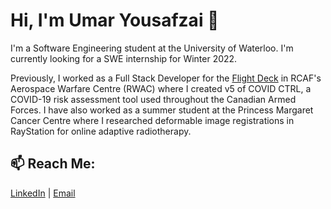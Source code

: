 # Hi, I'm Umar Yousafzai 👋

I'm a Software Engineering student at the University of Waterloo. I'm currently looking for a SWE internship for Winter 2022. 

Previously, I worked as a Full Stack Developer for the [Flight Deck](https://www.theflightdeck.ca/) in RCAF's Aerospace Warfare Centre (RWAC) where I created v5 of COVID CTRL, a COVID-19 risk assessment tool used throughout the Canadian Armed Forces. I have also worked as a summer student at the Princess Margaret Cancer Centre where I researched deformable image registrations in RayStation for online adaptive radiotherapy. 



## 📫 Reach Me: 

[LinkedIn](https://www.linkedin.com/in/umar-yousafzai/ "LinkedIn") | [Email](mailto:uyousafz@uwaterloo.ca)

<!--
**uyousafzai54/uyousafzai54** is a ✨ _special_ ✨ repository because its `README.md` (this file) appears on your GitHub profile.

Here are some ideas to get you started:

- 🔭 I’m currently working on ...
- 🌱 I’m currently learning ...
- 👯 I’m looking to collaborate on ...
- 🤔 I’m looking for help with ...
- 💬 Ask me about ...
- 📫 How to reach me: ...
- 😄 Pronouns: ...
- ⚡ Fun fact: ...
-->
